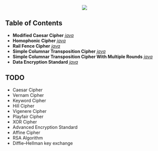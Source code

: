 <p align="center">
  <img src="https://user-images.githubusercontent.com/44437936/153872759-1e8b6fee-fb27-4b76-be22-f7f7bcc45765.png" />
</p>

## Table of Contents
- **Modified Caesar Cipher** *[java](/java/ModifiedCaesarCipher.java)*
- **Homophonic Cipher** *[java](/java/HomophonicCipher.java)*
- **Rail Fence Cipher** *[java](/java/RailFenceCipher.java)*
- **Simple Columnar Transposition Cipher** *[java](/java/SimpleColumnarTranspositionCipher.java)*
- **Simple Columnar Transposition Cipher With Multiple Rounds** *[java](/java/SimpleColumnarTranspositionWithMultipleRoundsCipher.java)*
- **Data Encryption Standard** *[java](/java/des/)*

## TODO
- Caesar Cipher
- Vernam Cipher
- Keyword Cipher
- Hill Cipher
- Vigenere Cipher
- Playfair Cipher
- XOR Cipher
- Advanced Encryption Standard
- Affine Cipher
- RSA Algorithm
- Diffie–Hellman key exchange
